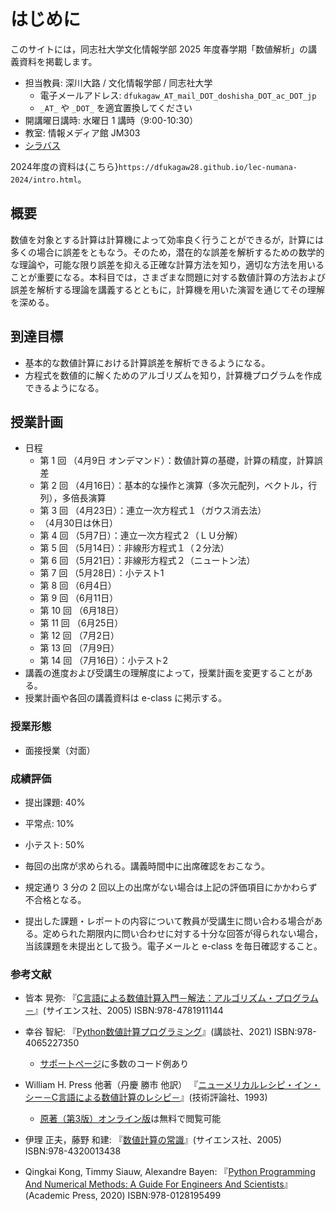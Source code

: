 # はじめに

このサイトには，同志社大学文化情報学部 2025 年度春学期「数値解析」の講義資料を掲載します。

- 担当教員: 深川大路 / 文化情報学部 / 同志社大学
  - 電子メールアドレス: `dfukagaw_AT_mail_DOT_doshisha_DOT_ac_DOT_jp`
  - `_AT_` や `_DOT_` を適宜置換してください
- 開講曜日講時: 水曜日 1 講時（9:00-10:30）
- 教室: 情報メディア館 JM303
- [シラバス](https://syllabus.doshisha.ac.jp/html/2025/0807/10807532000.html)

2024年度の資料は{こちら}`https://dfukagaw28.github.io/lec-numana-2024/intro.html`。

## 概要

数値を対象とする計算は計算機によって効率良く行うことができるが，計算には多くの場合に誤差をともなう。そのため，潜在的な誤差を解析するための数学的な理論や，可能な限り誤差を抑える正確な計算方法を知り，適切な方法を用いることが重要になる。本科目では，さまざまな問題に対する数値計算の方法および誤差を解析する理論を講義するとともに，計算機を用いた演習を通じてその理解を深める。

## 到達目標

* 基本的な数値計算における計算誤差を解析できるようになる。
* 方程式を数値的に解くためのアルゴリズムを知り，計算機プログラムを作成できるようになる。

## 授業計画

* 日程
  * 第 1 回 （4月9日 オンデマンド）：数値計算の基礎，計算の精度，計算誤差
  * 第 2 回 （4月16日）：基本的な操作と演算（多次元配列，ベクトル，行列），多倍長演算
  * 第 3 回 （4月23日）：連立一次方程式１（ガウス消去法）
  * （4月30日は休日）
  * 第 4 回 （5月7日）：連立一次方程式２（ＬＵ分解）
  * 第 5 回 （5月14日）：非線形方程式１（２分法）
  * 第 6 回 （5月21日）：非線形方程式２（ニュートン法）
  * 第 7 回 （5月28日）：小テスト1
  * 第 8 回 （6月4日）
  * 第 9 回 （6月11日）
  * 第 10 回 （6月18日）
  * 第 11 回 （6月25日）
  * 第 12 回 （7月2日）
  * 第 13 回 （7月9日）
  * 第 14 回 （7月16日）：小テスト2
* 講義の進度および受講生の理解度によって，授業計画を変更することがある。
* 授業計画や各回の講義資料は e-class に掲示する。

### 授業形態

* 面接授業（対面）

### 成績評価

* 提出課題: 40%
* 平常点: 10%
* 小テスト: 50%

* 毎回の出席が求められる。講義時間中に出席確認をおこなう。
* 規定通り 3 分の 2 回以上の出席がない場合は上記の評価項目にかかわらず不合格となる。
* 提出した課題・レポートの内容について教員が受講生に問い合わる場合がある。定められた期限内に問い合わせに対する十分な回答が得られない場合，当該課題を未提出として扱う。電子メールと e-class を毎日確認すること。

### 参考文献

* 皆本 晃弥: 『[C言語による数値計算入門－解法：アルゴリズム・プログラム－](http://doors.doshisha.ac.jp/opac/opac_link/bibid/BB10149986)』(サイエンス社、2005) ISBN:978-4781911144

* 幸谷 智紀: 『[Python数値計算プログラミング](http://doors.doshisha.ac.jp/opac/opac_link/bibid/BB13152189)』(講談社、2021) ISBN:978-4065227350

  * [サポートページ](https://github.com/tkouya/inapy)に多数のコード例あり

* William H. Press 他著（丹慶 勝市 他訳）  『[ニューメリカルレシピ・イン・シー－C言語による数値計算のレシピ－](http://doors.doshisha.ac.jp/opac/opac_link/bibid/BB00891111)』(技術評論社、1993)

  * [原著（第3版）オンライン版](https://numerical.recipes/book.html)は無料で閲覧可能

* 伊理 正夫，藤野 和建: 『[数値計算の常識](http://doors.doshisha.ac.jp/opac/opac_link/bibid/BB00621573)』(サイエンス社、2005) ISBN:978-4320013438

* Qingkai Kong, Timmy Siauw, Alexandre Bayen: 『[Python Programming And Numerical Methods: A Guide For Engineers And Scientists](https://pythonnumericalmethods.berkeley.edu/notebooks/Index.html)』(Academic Press, 2020) ISBN:978-0128195499
